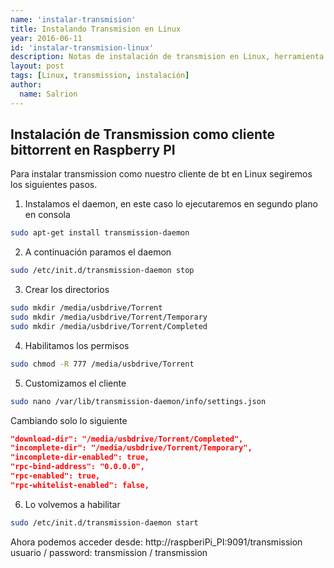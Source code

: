 ```yaml
---
name: 'instalar-transmision'
title: Instalando Transmision en Linux
year: 2016-06-11
id: 'instalar-transmision-linux'
description: Notas de instalación de transmision en Linux, herramienta de descarga de torrents, tanto en formato cli, como web y configuración base
layout: post
tags: [Linux, transmission, instalación]
author:
  name: Salrion
---
```


## Instalación de Transmission como cliente bittorrent en Raspberry PI
Para instalar transmission como nuestro cliente de bt en Linux segiremos los siguientes pasos.

1. Instalamos el daemon, en este caso lo ejecutaremos en segundo plano en consola

```bash
sudo apt-get install transmission-daemon
```

2. A continuación paramos el daemon

```bash
sudo /etc/init.d/transmission-daemon stop
```
3. Crear los directorios

```bash
sudo mkdir /media/usbdrive/Torrent
sudo mkdir /media/usbdrive/Torrent/Temporary
sudo mkdir /media/usbdrive/Torrent/Completed
```

4. Habilitamos los permisos

```bash
sudo chmod -R 777 /media/usbdrive/Torrent
```

5. Customizamos el cliente

```bash
sudo nano /var/lib/transmission-daemon/info/settings.json
```

Cambiando solo lo siguiente

```json
"download-dir": "/media/usbdrive/Torrent/Completed",
"incomplete-dir": "/media/usbdrive/Torrent/Temporary",
"incomplete-dir-enabled": true,
"rpc-bind-address": "0.0.0.0",
"rpc-enabled": true,
"rpc-whitelist-enabled": false,
```

6. Lo volvemos a habilitar

```bash
sudo /etc/init.d/transmission-daemon start
```

Ahora podemos acceder desde: http://raspberiPi_PI:9091/transmission
usuario / password: transmission / transmission
